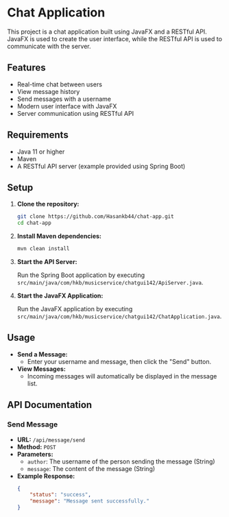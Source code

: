 # Chat Application

This project is a chat application built using JavaFX and a RESTful API. JavaFX is used to create the user interface, while the RESTful API is used to communicate with the server.

## Features

- Real-time chat between users
- View message history
- Send messages with a username
- Modern user interface with JavaFX
- Server communication using RESTful API

## Requirements

- Java 11 or higher
- Maven
- A RESTful API server (example provided using Spring Boot)

## Setup

1. **Clone the repository:**

    ```bash
    git clone https://github.com/Hasankb44/chat-app.git
    cd chat-app
    ```

2. **Install Maven dependencies:**

    ```bash
    mvn clean install
    ```

3. **Start the API Server:**

    Run the Spring Boot application by executing `src/main/java/com/hkb/musicservice/chatgui142/ApiServer.java`.

4. **Start the JavaFX Application:**

    Run the JavaFX application by executing `src/main/java/com/hkb/musicservice/chatgui142/ChatApplication.java`.

## Usage

- **Send a Message:** 
  - Enter your username and message, then click the "Send" button.
- **View Messages:**
  - Incoming messages will automatically be displayed in the message list.

## API Documentation

### Send Message

- **URL:** `/api/message/send`
- **Method:** `POST`
- **Parameters:**
  - `author`: The username of the person sending the message (String)
  - `message`: The content of the message (String)
- **Example Response:**
  ```json
  {
      "status": "success",
      "message": "Message sent successfully."
  }
